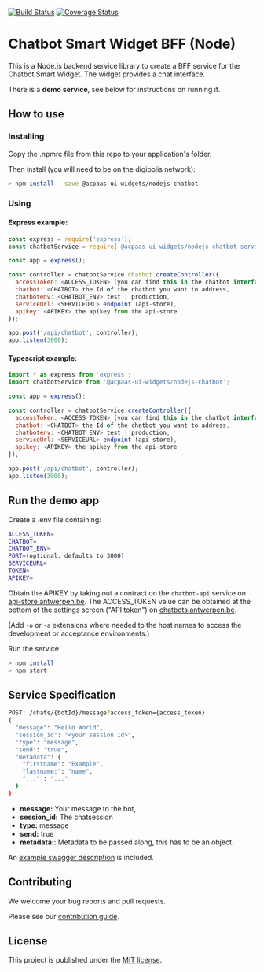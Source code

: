[![Build Status](https://travis-ci.com/digipolisantwerp/chatbot_service_nodejs.svg?branch=master)](https://travis-ci.com/digipolisantwerp/chatbot_service_nodejs)
[![Coverage Status](https://coveralls.io/repos/github/digipolisantwerp/chatbot_service_nodejs/badge.svg?branch=master)](https://coveralls.io/github/digipolisantwerp/chatbot_service_nodejs?branch=master)
# Chatbot Smart Widget BFF (Node)

This is a Node.js backend service library to create a BFF service for the Chatbot Smart Widget. The widget provides a chat interface.

There is a **demo service**, see below for instructions on running it.

## How to use

### Installing

Copy the .npmrc file from this repo to your application's folder.

Then install (you will need to be on the digipolis network):

```sh
> npm install --save @acpaas-ui-widgets/nodejs-chatbot
```

### Using

#### Express example:

```js
const express = require('express');
const chatbotService = require('@acpaas-ui-widgets/nodejs-chatbot-service');

const app = express();

const controller = chatbotService.chatbot.createController({
  accessToken: <ACCESS_TOKEN> (you can find this in the chatbot interface under 'Instellingen'),
  chatbot: <CHATBOT> the Id of the chatbot you want to address,
  chatbotenv: <CHATBOT_ENV> test | production,
  serviceUrl: <SERVICEURL> endpoint (api-store),
  apikey: <APIKEY> the apikey from the api-store
});

app.post('/api/chatbot', controller);
app.listen(3000);
```

#### Typescript example:

```js
import * as express from 'express';
import chatbotService from '@acpaas-ui-widgets/nodejs-chatbot';

const app = express();

const controller = chatbotService.createController({
  accessToken: <ACCESS_TOKEN> (you can find this in the chatbot interface under 'Instellingen'),
  chatbot: <CHATBOT> the Id of the chatbot you want to address,
  chatbotenv: <CHATBOT_ENV> test | production,
  serviceUrl: <SERVICEURL> endpoint (api-store),
  apikey: <APIKEY> the apikey from the api-store
});

app.post('/api/chatbot', controller);
app.listen(3000);
```

## Run the demo app

Create a .env file containing:

```sh
ACCESS_TOKEN=
CHATBOT=
CHATBOT_ENV=
PORT=(optional, defaults to 3000)
SERVICEURL=
TOKEN=
APIKEY=
```

Obtain the APIKEY by taking out a contract on the `chatbot-api` service on [api-store.antwerpen.be](https://api-store.antwerpen.be). The ACCESS_TOKEN value can be obtained at the bottom of the settings screen ("API token") on [chatbots.antwerpen.be](https://chatbots.antwerpen.be).

(Add `-o` or `-a` extensions where needed to the host names to access the development or acceptance environments.)

Run the service:

```sh
> npm install
> npm start
```

## Service Specification

```sh
POST: /chats/{botId}/message?access_token={access_token}
{
  "message": "Hello World",
  "session_id": "<your session id>",
  "type": "message",
  "send": "true",
  "metadata": {
    "firstname": "Example",
    "lastname:": "name",
    "..." : "..."
  }
}
```

- **message:** Your message to the bot,
- **session_id:** The chatsession
- **type:** message
- **send:** true
- **metadata:**: Metadata to be passed along, this has to be an object.

An [example swagger description](swagger.yml) is included.

## Contributing

We welcome your bug reports and pull requests.

Please see our [contribution guide](CONTRIBUTING.md).

## License

This project is published under the [MIT license](LICENSE.md).
